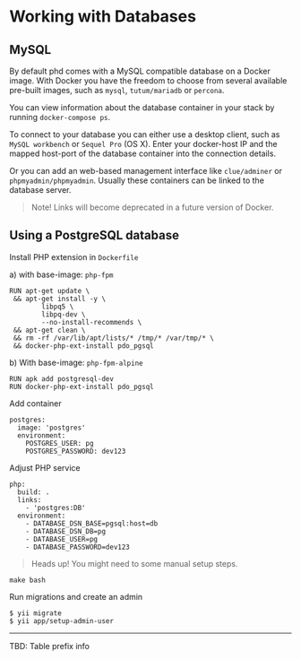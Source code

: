 Working with Databases
======================

MySQL
-----

By default phd comes with a MySQL compatible database on a Docker image.
With Docker you have the freedom to choose from several available pre-built images, such as `mysql`, 
`tutum/mariadb` or `percona`.

You can view information about the database container in your stack by running `docker-compose ps`.

To connect to your database you can either use a desktop client, such as `MySQL workbench` or `Sequel Pro` (OS X).
Enter your docker-host IP and the mapped host-port of the database container into the connection details.

Or you can add an web-based management interface like `clue/adminer` or `phpmyadmin/phpmyadmin`. Usually these
containers can be linked to the database server.

> Note! Links will become deprecated in a future version of Docker. 


Using a PostgreSQL database
---------------------------

Install PHP extension in `Dockerfile`

a) with base-image: `php-fpm`

    RUN apt-get update \
     && apt-get install -y \
            libpq5 \
            libpq-dev \
            --no-install-recommends \
     && apt-get clean \
     && rm -rf /var/lib/apt/lists/* /tmp/* /var/tmp/* \
     && docker-php-ext-install pdo_pgsql

b) With base-image: `php-fpm-alpine`

    RUN apk add postgresql-dev
    RUN docker-php-ext-install pdo_pgsql

Add container

    postgres:
      image: 'postgres'
      environment:
        POSTGRES_USER: pg
        POSTGRES_PASSWORD: dev123

Adjust PHP service

    php:
      build: .
      links:
        - 'postgres:DB'
      environment:
        - DATABASE_DSN_BASE=pgsql:host=db
        - DATABASE_DSN_DB=pg
        - DATABASE_USER=pg
        - DATABASE_PASSWORD=dev123

> Heads up! You might need to some manual setup steps.

    make bash

Run migrations and create an admin    
    
    $ yii migrate
    $ yii app/setup-admin-user

----

TBD: Table prefix info